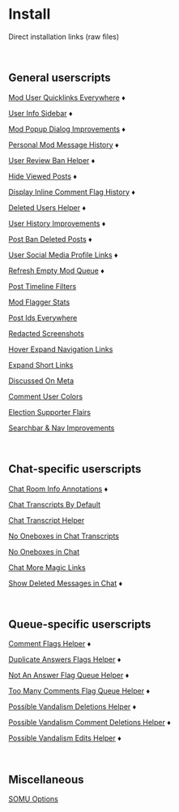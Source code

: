 # Install

Direct installation links (raw files)


<br>

## General userscripts

[Mod User Quicklinks Everywhere](https://github.com/samliew/SO-mod-userscripts/raw/master/ModUserQuicklinksEverywhere.user.js) ♦

[User Info Sidebar](https://github.com/samliew/SO-mod-userscripts/raw/master/UserInfoSidebar.user.js) ♦

[Mod Popup Dialog Improvements](https://github.com/samliew/SO-mod-userscripts/raw/master/ModPopupDialogImprovements.user.js) ♦

[Personal Mod Message History](https://github.com/samliew/SO-mod-userscripts/raw/master/PersonalModMessageHistory.user.js) ♦

[User Review Ban Helper](https://github.com/samliew/SO-mod-userscripts/raw/master/UserReviewBanHelper.user.js) ♦

[Hide Viewed Posts](https://github.com/samliew/SO-mod-userscripts/raw/master/HideViewedPosts.user.js) ♦

[Display Inline Comment Flag History](https://github.com/samliew/SO-mod-userscripts/raw/master/DisplayInlineCommentFlagHistory.user.js) ♦

[Deleted Users Helper](https://github.com/samliew/SO-mod-userscripts/raw/master/DeletedUsersHelper.user.js) ♦

[User History Improvements](https://github.com/samliew/SO-mod-userscripts/raw/master/UserHistoryImprovements.user.js) ♦

[Post Ban Deleted Posts](https://github.com/samliew/SO-mod-userscripts/raw/master/PostBanDeletedPosts.user.js) ♦

[User Social Media Profile Links](https://github.com/samliew/SO-mod-userscripts/raw/master/UserSocialMediaProfileLinks.user.js) ♦

[Refresh Empty Mod Queue](https://github.com/samliew/SO-mod-userscripts/raw/master/RefreshEmptyModQueue.user.js) ♦

[Post Timeline Filters](https://github.com/samliew/SO-mod-userscripts/raw/master/PostTimelineFilters.user.js)

[Mod Flagger Stats](https://github.com/samliew/SO-mod-userscripts/raw/master/ModFlaggerStats.user.js)

[Post Ids Everywhere](https://github.com/samliew/SO-mod-userscripts/raw/master/PostIdsEverywhere.user.js)

[Redacted Screenshots](https://github.com/samliew/SO-mod-userscripts/raw/master/RedactedScreenshots.user.js)

[Hover Expand Navigation Links](https://github.com/samliew/SO-mod-userscripts/raw/master/HoverExpandNavigationLinks.user.js)

[Expand Short Links](https://github.com/samliew/SO-mod-userscripts/raw/master/ExpandShortLinks.user.js)

[Discussed On Meta](https://github.com/samliew/SO-mod-userscripts/raw/master/DiscussedOnMeta.user.js)

[Comment User Colors](https://github.com/samliew/SO-mod-userscripts/raw/master/CommentUserColours.user.js)

[Election Supporter Flairs](https://github.com/samliew/SO-mod-userscripts/raw/master/ElectionSupporterFlairs.user.js)

[Searchbar & Nav Improvements](https://github.com/samliew/SO-mod-userscripts/raw/master/SearchbarNavImprovements.user.js)


<br>

## Chat-specific userscripts

[Chat Room Info Annotations](https://github.com/samliew/SO-mod-userscripts/raw/master/ChatRoomInfoAnnotations.user.js) ♦

[Chat Transcripts By Default](https://github.com/samliew/SO-mod-userscripts/raw/master/ChatTranscriptsByDefault.user.js)

[Chat Transcript Helper](https://github.com/samliew/SO-mod-userscripts/raw/master/ChatTranscriptHelper.user.js)

[No Oneboxes in Chat Transcripts](https://github.com/samliew/SO-mod-userscripts/raw/master/NoOneboxesInChatTranscripts.user.js)

[No Oneboxes in Chat](https://github.com/samliew/SO-mod-userscripts/raw/master/NoOneboxesInChat.user.js)

[Chat More Magic Links](https://github.com/samliew/SO-mod-userscripts/raw/master/ChatMoreMagicLinks.user.js)

[Show Deleted Messages in Chat](https://github.com/samliew/SO-mod-userscripts/raw/master/ShowDeletedMessagesInChat.user.js) ♦


<br>

## Queue-specific userscripts

[Comment Flags Helper](https://github.com/samliew/SO-mod-userscripts/raw/master/CommentFlagsHelper.user.js) ♦

[Duplicate Answers Flags Helper](https://github.com/samliew/SO-mod-userscripts/raw/master/DuplicateAnswersFlagsHelper.user.js) ♦

[Not An Answer Flag Queue Helper](https://github.com/samliew/SO-mod-userscripts/raw/master/NotAnAnswerFlagQueueHelper.user.js) ♦

[Too Many Comments Flag Queue Helper](https://github.com/samliew/SO-mod-userscripts/raw/master/TooManyCommentsFlagQueueHelper.user.js) ♦

[Possible Vandalism Deletions Helper](https://github.com/samliew/SO-mod-userscripts/raw/master/PossibleVandalismDeletionsHelper.user.js) ♦

[Possible Vandalism Comment Deletions Helper](https://github.com/samliew/SO-mod-userscripts/raw/master/PossibleVandalismCommentDeletionsHelper.user.js) ♦

[Possible Vandalism Edits Helper](https://github.com/samliew/SO-mod-userscripts/raw/master/PossibleVandalismEditsHelper.user.js) ♦


<br>

## Miscellaneous

[SOMU Options](https://github.com/samliew/SO-mod-userscripts/raw/master/SOMU-options.user.js)
